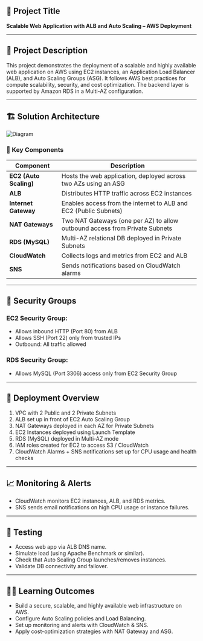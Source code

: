 ## 📌 Project Title
**Scalable Web Application with ALB and Auto Scaling – AWS Deployment**

---

## 🧠 Project Description

This project demonstrates the deployment of a scalable and highly available web application on AWS using EC2 instances, an Application Load Balancer (ALB), and Auto Scaling Groups (ASG). It follows AWS best practices for compute scalability, security, and cost optimization. The backend layer is supported by Amazon RDS in a Multi-AZ configuration.

---

## 🏗️ Solution Architecture

![Diagram](https://github.com/user-attachments/assets/73a16538-51fc-4cdb-9162-f63ce83e586a)


### 🧱 Key Components

| Component              | Description                                                                 |
|------------------------|-----------------------------------------------------------------------------|
| **EC2 (Auto Scaling)** | Hosts the web application, deployed across two AZs using an ASG             |
| **ALB**                | Distributes HTTP traffic across EC2 instances                               |
| **Internet Gateway**   | Enables access from the internet to ALB and EC2 (Public Subnets)            |
| **NAT Gateways**       | Two NAT Gateways (one per AZ) to allow outbound access from Private Subnets |
| **RDS (MySQL)**        | Multi-AZ relational DB deployed in Private Subnets                          |
| **CloudWatch**         | Collects logs and metrics from EC2 and ALB                                  |
| **SNS**                | Sends notifications based on CloudWatch alarms                              |

---

## 🔐 Security Groups

### EC2 Security Group:
- Allows inbound HTTP (Port 80) from ALB
- Allows SSH (Port 22) only from trusted IPs
- Outbound: All traffic allowed

### RDS Security Group:
- Allows MySQL (Port 3306) access only from EC2 Security Group

---

## 🚀 Deployment Overview

1. VPC with 2 Public and 2 Private Subnets
2. ALB set up in front of EC2 Auto Scaling Group
3. NAT Gateways deployed in each AZ for Private Subnets
4. EC2 Instances deployed using Launch Template
5. RDS (MySQL) deployed in Multi-AZ mode
6. IAM roles created for EC2 to access S3 / CloudWatch
7. CloudWatch Alarms + SNS notifications set up for CPU usage and health checks

---

## 📈 Monitoring & Alerts

- CloudWatch monitors EC2 instances, ALB, and RDS metrics.
- SNS sends email notifications on high CPU usage or instance failures.

---

## 🧪 Testing

- Access web app via ALB DNS name.
- Simulate load (using Apache Benchmark or similar).
- Check that Auto Scaling Group launches/removes instances.
- Validate DB connectivity and failover.

---


## 👨‍🎓 Learning Outcomes

- Build a secure, scalable, and highly available web infrastructure on AWS.
- Configure Auto Scaling policies and Load Balancing.
- Set up monitoring and alerts with CloudWatch & SNS.
- Apply cost-optimization strategies with NAT Gateway and ASG.
